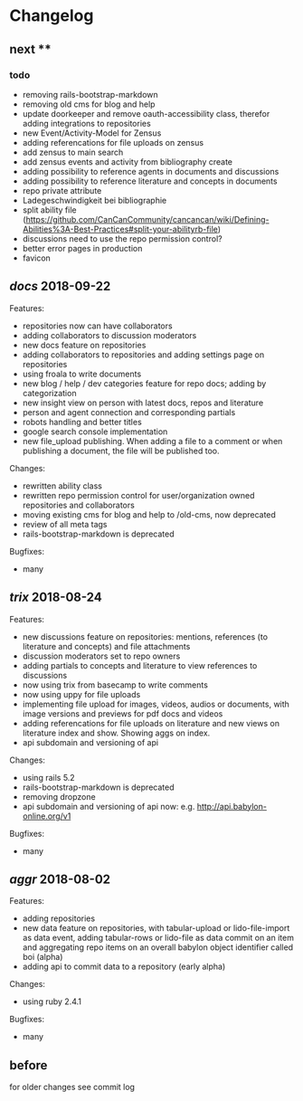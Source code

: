 # Changelog

## next **

### todo
* removing rails-bootstrap-markdown
* removing old cms for blog and help
* update doorkeeper and remove oauth-accessibility class, therefor adding integrations to repositories
* new Event/Activity-Model for Zensus
* adding referencations for file uploads on zensus
* add zensus to main search
* add zensus events and activity from bibliography create
* adding possibility to reference agents in documents and discussions
* adding possibility to reference literature and concepts in documents
* repo private attribute
* Ladegeschwindigkeit bei bibliographie
* split ability file (https://github.com/CanCanCommunity/cancancan/wiki/Defining-Abilities%3A-Best-Practices#split-your-abilityrb-file)
* discussions need to use the repo permission control?
* better error pages in production
* favicon


## *docs* 2018-09-22

Features:
* repositories now can have collaborators
* adding collaborators to discussion moderators 
* new docs feature on repositories
* adding collaborators to repositories and adding settings page on repositories
* using froala to write documents
* new blog / help / dev categories feature for repo docs; adding by categorization
* new insight view on person with latest docs, repos and literature
* person and agent connection and corresponding partials
* robots handling and better titles
* google search console implementation
* new file_upload publishing. When adding a file to a comment or when publishing a document, the file will be published too.

Changes:
* rewritten ability class
* rewritten repo permission control for user/organization owned repositories and collaborators
* moving existing cms for blog and help to /old-cms, now deprecated
* review of all meta tags
* rails-bootstrap-markdown is deprecated

Bugfixes:
* many


## *trix* 2018-08-24

Features:
* new discussions feature on repositories: mentions, references (to literature and concepts) and file attachments
* discussion moderators set to repo owners
* adding partials to concepts and literature to view references to discussions
* now using trix from basecamp to write comments
* now using uppy for file uploads
* implementing file upload for images, videos, audios or documents, with image versions and previews for pdf docs and videos
* adding referencations for file uploads on literature and new views on literature index and show. Showing aggs on index.
* api subdomain and versioning of api

Changes:
* using rails 5.2
* rails-bootstrap-markdown is deprecated
* removing dropzone
* api subdomain and versioning of api now: e.g. http://api.babylon-online.org/v1

Bugfixes:
* many


## *aggr* 2018-08-02

Features:
* adding repositories
* new data feature on repositories, with tabular-upload or lido-file-import as data event, adding tabular-rows or lido-file as data commit on an item and aggregating repo items on an overall babylon object identifier called boi (alpha)
* adding api to commit data to a repository (early alpha)

Changes:
* using ruby 2.4.1

Bugfixes:
* many


## before

for older changes see commit log